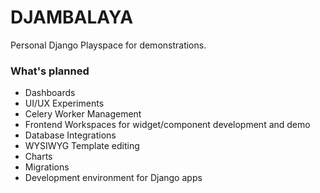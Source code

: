 # DJAMBALAYA

Personal Django Playspace for demonstrations.

### What's planned

- Dashboards
- UI/UX Experiments
- Celery Worker Management
- Frontend Workspaces for widget/component development and demo
- Database Integrations
- WYSIWYG Template editing
- Charts
- Migrations
- Development environment for Django apps





